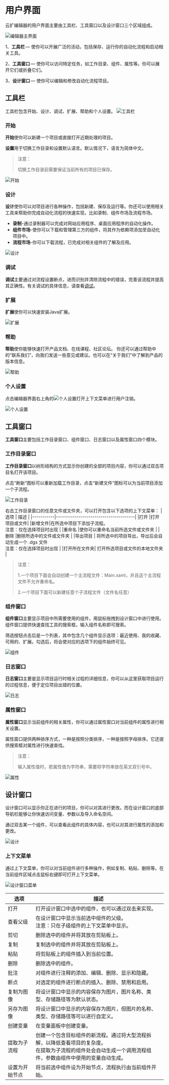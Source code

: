 # 用户界面
云扩编辑器的用户界面主要由工具栏、工具窗口以及设计窗口三个区域组成。 

![编辑器主界面](https://docimages.blob.core.chinacloudapi.cn/images/Studio/userInterface/mainInterface.PNG)

1、**工具栏** — 使你可以开展广泛的活动，包括保存、运行你的自动化流程和启动相关工具。

2、**工具窗口** — 使你可以访问特定任务，如工作目录、组件、属性等。你可以展开它们或折叠它们。 

3、**设计窗口** — 使你可以编辑和修改自动化流程项目。 

## 工具栏
工具栏包含开始、设计、调试、扩展、帮助和个人设置。
![工具栏](https://docimages.blob.core.chinacloudapi.cn/images/Studio/userInterface/toolbar.PNG)

### 开始 

**开始**使你可以新建一个项目或直接打开近期处理的项目。 
 
**设置**用于切换工作目录和设置默认语言。默认情况下，语言为简体中文。 

> 注意：
> 
>切换工作目录前需要保证当前所有的项目已保存。 
 
![开始](https://docimages.blob.core.chinacloudapi.cn/images/Studio/userInterface/start.png)

### 设计
**设计**使你可以对项目进行各种操作，包括新建、保存及运行等。你还可以使用相关工具来帮助你完成自动化流程的快速实现，比如录制、组件市场及流程市场。 

* **录制**-通过录制器可以完成对网站应用程序、桌面应用程序的自动化操作。 
* **组件市场**-使你可以下载和管理第三方的组件，将其作为依赖项添加至自动化项目中。 
* **流程市场**-你可以下载流程，已完成对相关组件的了解及应用。 

![设计](https://docimages.blob.core.chinacloudapi.cn/images/Studio/userInterface/toolbar-design.PNG)

### 调试
**调试**主要通过对流程设置断点，进而识别并清除流程中的错误，完善该流程并提高其正确性。有关调试的具体信息，请查看[调试](../Debugging.md)。

### 扩展 
**扩展**使你可以快速安装Java扩展。

![扩展](https://docimages.blob.core.chinacloudapi.cn/images/Studio/userInterface/toolbar-extension.PNG)
 
### 帮助 
**帮助**使你能够快速打开产品文档、在线课程、社区论坛。 
你还可以通过帮助中的“联系我们”，向我们发送一些意见或建议。也可以在“关于我们”中了解到产品的版本信息。 

![帮助](https://docimages.blob.core.chinacloudapi.cn/images/Studio/userInterface/toolbar-help.PNG)

 
### 个人设置 
点击编辑器界面右上角的![个人设置](https://docimages.blob.core.chinacloudapi.cn/images/Studio/userInterface/toolbar-user.PNG)打开上下文菜单进行用户注销。 
 
![个人设置](https://docimages.blob.core.chinacloudapi.cn/images/Studio/userInterface/toolbar-usersetting.png)

## 工具窗口 
**工具窗口**主要包括工作目录窗口、组件窗口、日志窗口以及属性窗口四个模块。 

### 工作目录窗口 
**工作目录窗口**以树形结构的方式显示你创建的全部的项目内容，你可以通过双击项目名打开该项目。 
 
点击“刷新”图标可以重新加载工作目录，点击“新建文件”图标可以为当前项目添加一个子流程。

![工作目录](https://docimages.blob.core.chinacloudapi.cn/images/Studio/userInterface/workspace.PNG)

右击工作目录窗口的任意文件或文件夹，可以打开包含以下选项的上下文菜单： 
|选项 |	描述 |
|-----------|---------------------------------------|
|打开 	|打开项目或文件| 
|新增文件|在所选中项目下添加子流程。</br>注意：仅在选择项目时出现 |
|重命名 	|使你可以重命名当前所选文件或文件夹 |
|删除 	|删除所选中的文件或文件夹 |
|导出项目 |	将所选中的项目导出，导出后会自动生成一个 .dgs 文件</br>注意：仅在选择项目时出现 |
|打开所在文件夹| 	打开所选项目或文件的本地文件夹 |

>注意： 
>
>1.一个项目下面会自动创建一个主流程文件：Main.xaml，并且这个主流程文件不允许重命名。 
>
>2.一个项目下面可以新建任意个子流程文件（文件名任意）

### 组件窗口 
**组件窗口**主要显示项目中所需要使用的组件，用鼠标拖拽到设计窗口中进行使用。组件窗口提供快速查找工具的搜索框，输入组件名称即可搜索。 

筛选按钮点击后是一个列表，其中包含几个组件显示选项：最近使用、我的收藏、可用的、扩展。勾选后，将会使对应的选项下的组件始终可见。 
 
![组件](https://docimages.blob.core.chinacloudapi.cn/images/Studio/userInterface/activities.png)

### 日志窗口 
**日志窗口**主要是显示项目运行时相关过程的详细信息，你可以从这里获取项目运行的过程信息，便于定位项目出错的位置。 
 
![日志](https://docimages.blob.core.chinacloudapi.cn/images/Studio/userInterface/logs.PNG)
 
### 属性窗口 
**属性窗口**显示当前组件的相关属性，你可以通过属性窗口对当前组件的属性进行相关设置。 

属性窗口提供两种排序方式，一种是按照分类排序，一种是按照字母排序。它还提供搜索框对属性进行快速查找。 
 
>注意： 
> 
>输入属性值时，若属性值为字符串，需要将字符串放在英文双引号中。 

![属性](https://docimages.blob.core.chinacloudapi.cn/images/Studio/userInterface/properties.png)
 
## 设计窗口 
设计窗口可以显示你正在进行的项目，你可以对其进行更改。而在设计窗口的底部导航栏能够让你快速访问变量、参数以及导入命名空间。

通过双击某一个组件，可以查看此组件的具体内容，也可以对其进行属性的添加和更改。 
 
![设计](https://docimages.blob.core.chinacloudapi.cn/images/Studio/userInterface/design.png)
 
### 上下文菜单 
通过上下文菜单，你可以对当前组件进行多种操作，例如复制、粘贴、删除等。在当前组件区域点击鼠标右键即可打开上下文菜单。 

![设计窗口菜单](https://docimages.blob.core.chinacloudapi.cn/images/Studio/userInterface/design-menu.png)


   |选项         |描述|
   |----------------|---------------------------------------|
   |打开         |打开设计窗口中选中的组件，也可以通过双击来实现。|
   |查看父级     |在设计窗口中显示当前选中组件的父级。 </br> 注意：只在子级组件的上下文菜单中显示。|
   |剪切         |删除选中的组件并将其放在剪贴板上。|
   |复制         |复制选中的组件并将其放在剪贴板上。|
   |粘贴         |将剪贴板上的组件插入到当前位置。|
   |删除         |删除选中的组件。|
   |批注         |对组件进行注释的添加、编辑、删除、显示和隐藏。|
   |断点         |对选定的组件进行断点的插入、删除、禁用和启用。|
   |复制为图像    |将设计窗口中显示的内容保存为图片，图片名称、类型、存储路径等为默认状态。|
   |另存为图像    |将设计窗口中显示的内容保存为图片，但图片的名称、类型、存储路径等可以进行自定义。|
   |创建变量      |在变量面板中创建变量。|
   |提取为子流程   |创建一个包含目标组件的新流程。通过将大型流程拆解，以降低查看项目的复杂度。</br>在提取为子流程的组件处会自动生成一个调用流程组件，参数由组件中使用的变量自动生成。|
   |设置为开始节点 |将当前选中组件设为开始节点，流程执行由当前组件开始。|
